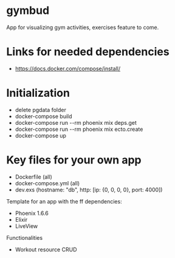 # gymbud
App for visualizing gym activities, exercises feature to come.

# Links for needed dependencies
- https://docs.docker.com/compose/install/

# Initialization
- delete pgdata folder
- docker-compose build
- docker-compose run --rm phoenix mix deps.get
- docker-compose run --rm phoenix mix ecto.create
- docker-compose up

# Key files for your own app
- Dockerfile (all)
- docker-compose.yml (all)
- dev.exs (hostname: "db", http: [ip: {0, 0, 0, 0}, port: 4000])

Template for an app with the ff dependencies:
- Phoenix 1.6.6
- Elixir
- LiveView

Functionalities
- Workout resource CRUD

